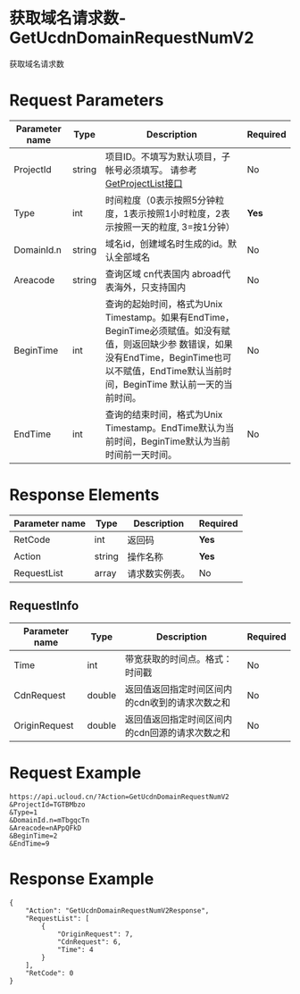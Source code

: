 # 获取域名请求数-GetUcdnDomainRequestNumV2

获取域名请求数

# Request Parameters
|Parameter name|Type|Description|Required|
|---|---|---|---|
|ProjectId|string|项目ID。不填写为默认项目，子帐号必须填写。 请参考[GetProjectList接口](api/summary/get_project_list)|No|
|Type|int|时间粒度（0表示按照5分钟粒度，1表示按照1小时粒度，2表示按照一天的粒度, 3=按1分钟）|**Yes**|
|DomainId.n|string|域名id，创建域名时生成的id。默认全部域名|No|
|Areacode|string|查询区域 cn代表国内 abroad代表海外，只支持国内|No|
|BeginTime|int|查询的起始时间，格式为Unix Timestamp。如果有EndTime，BeginTime必须赋值。如没有赋值，则返回缺少参 数错误，如果没有EndTime，BeginTime也可以不赋值，EndTime默认当前时间，BeginTime 默认前一天的当前时间。|No|
|EndTime|int|查询的结束时间，格式为Unix Timestamp。EndTime默认为当前时间，BeginTime默认为当前时间前一天时间。|No|

# Response Elements
|Parameter name|Type|Description|Required|
|---|---|---|---|
|RetCode|int|返回码|**Yes**|
|Action|string|操作名称|**Yes**|
|RequestList|array|请求数实例表。|No|

## RequestInfo
|Parameter name|Type|Description|Required|
|---|---|---|---|
|Time|int|带宽获取的时间点。格式：时间戳|No|
|CdnRequest|double|返回值返回指定时间区间内的cdn收到的请求次数之和|No|
|OriginRequest|double|返回值返回指定时间区间内的cdn回源的请求次数之和|No|

# Request Example
```
https://api.ucloud.cn/?Action=GetUcdnDomainRequestNumV2
&ProjectId=TGTBMbzo
&Type=1
&DomainId.n=mTbgqcTn
&Areacode=nAPpQFkD
&BeginTime=2
&EndTime=9
```

# Response Example
```
{
    "Action": "GetUcdnDomainRequestNumV2Response", 
    "RequestList": [
        {
            "OriginRequest": 7, 
            "CdnRequest": 6, 
            "Time": 4
        }
    ], 
    "RetCode": 0
}
```

